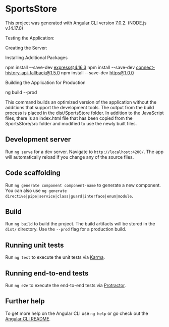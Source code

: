 # SportsStore

This project was generated with [Angular CLI](https://github.com/angular/angular-cli) version 7.0.2. (NODE.js v.14.17.0)

Testing the Application:

Creating the Server:

Installing Additional Packages

npm install --save-dev express@4.16.3
npm install --save-dev connect-history-api-fallback@1.5.0
npm install --save-dev https@1.0.0

Building the Application for Production

ng build --prod

This command builds an optimized version of the application without the additions that support the
development tools. The output from the build process is placed in the dist/SportsStore folder. In addition
to the JavaScript files, there is an index.html file that has been copied from the SportsStore/src folder and
modified to use the newly built files.



## Development server

Run `ng serve` for a dev server. Navigate to `http://localhost:4200/`. The app will automatically reload if you change any of the source files.

## Code scaffolding

Run `ng generate component component-name` to generate a new component. You can also use `ng generate directive|pipe|service|class|guard|interface|enum|module`.

## Build

Run `ng build` to build the project. The build artifacts will be stored in the `dist/` directory. Use the `--prod` flag for a production build.

## Running unit tests

Run `ng test` to execute the unit tests via [Karma](https://karma-runner.github.io).

## Running end-to-end tests

Run `ng e2e` to execute the end-to-end tests via [Protractor](http://www.protractortest.org/).

## Further help

To get more help on the Angular CLI use `ng help` or go check out the [Angular CLI README](https://github.com/angular/angular-cli/blob/master/README.md).
